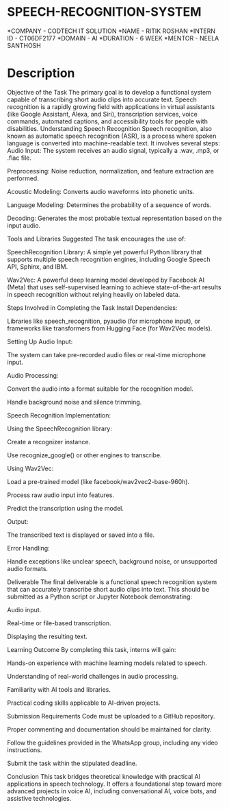 # SPEECH-RECOGNITION-SYSTEM
*COMPANY - CODTECH IT SOLUTION
*NAME - RITIK ROSHAN
*INTERN ID - CT06DF2177
*DOMAIN - AI
*DURATION - 6 WEEK
*MENTOR - NEELA SANTHOSH
# Description
Objective of the Task
The primary goal is to develop a functional system capable of transcribing short audio clips into accurate text. Speech recognition is a rapidly growing field with applications in virtual assistants (like Google Assistant, Alexa, and Siri), transcription services, voice commands, automated captions, and accessibility tools for people with disabilities.
Understanding Speech Recognition
Speech recognition, also known as automatic speech recognition (ASR), is a process where spoken language is converted into machine-readable text. It involves several steps:
Audio Input: The system receives an audio signal, typically a .wav, .mp3, or .flac file.

Preprocessing: Noise reduction, normalization, and feature extraction are performed.

Acoustic Modeling: Converts audio waveforms into phonetic units.

Language Modeling: Determines the probability of a sequence of words.

Decoding: Generates the most probable textual representation based on the input audio.

Tools and Libraries Suggested
The task encourages the use of:

SpeechRecognition Library: A simple yet powerful Python library that supports multiple speech recognition engines, including Google Speech API, Sphinx, and IBM.

Wav2Vec: A powerful deep learning model developed by Facebook AI (Meta) that uses self-supervised learning to achieve state-of-the-art results in speech recognition without relying heavily on labeled data.

Steps Involved in Completing the Task
Install Dependencies:

Libraries like speech_recognition, pyaudio (for microphone input), or frameworks like transformers from Hugging Face (for Wav2Vec models).

Setting Up Audio Input:

The system can take pre-recorded audio files or real-time microphone input.

Audio Processing:

Convert the audio into a format suitable for the recognition model.

Handle background noise and silence trimming.

Speech Recognition Implementation:

Using the SpeechRecognition library:

Create a recognizer instance.

Use recognize_google() or other engines to transcribe.

Using Wav2Vec:

Load a pre-trained model (like facebook/wav2vec2-base-960h).

Process raw audio input into features.

Predict the transcription using the model.

Output:

The transcribed text is displayed or saved into a file.

Error Handling:

Handle exceptions like unclear speech, background noise, or unsupported audio formats.

Deliverable
The final deliverable is a functional speech recognition system that can accurately transcribe short audio clips into text. This should be submitted as a Python script or Jupyter Notebook demonstrating:

Audio input.

Real-time or file-based transcription.

Displaying the resulting text.

Learning Outcome
By completing this task, interns will gain:

Hands-on experience with machine learning models related to speech.

Understanding of real-world challenges in audio processing.

Familiarity with AI tools and libraries.

Practical coding skills applicable to AI-driven projects.

Submission Requirements
Code must be uploaded to a GitHub repository.

Proper commenting and documentation should be maintained for clarity.

Follow the guidelines provided in the WhatsApp group, including any video instructions.

Submit the task within the stipulated deadline.

Conclusion
This task bridges theoretical knowledge with practical AI applications in speech technology. It offers a foundational step toward more advanced projects in voice AI, including conversational AI, voice bots, and assistive technologies.
